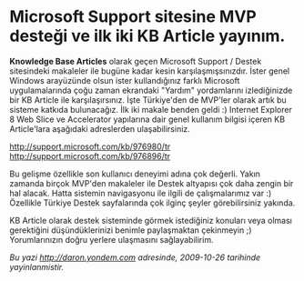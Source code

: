 # Microsoft Support sitesine MVP desteği ve ilk iki KB Article yayınım.
**Knowledge Base Articles** olarak geçen Microsoft Support / Destek
sitesindeki makaleler ile bugüne kadar kesin karşılaşmışsınızdır. İster
genel Windows arayüzünde olsun ister kullandığınız farklı Microsoft
uygulamalarında çoğu zaman ekrandaki "Yardım" yordamlarını izlediğinizde
bir KB Article ile karşılaşırsınız. İşte Türkiye'den de MVP'ler olarak
artık bu sisteme katkıda bulunacağız. İlk iki makale benden geldi :)
Internet Explorer 8 Web Slice ve Accelerator yapılarına dair genel
kullanım bilgisi içeren KB Article'lara aşağıdaki adreslerden
ulaşabilirsiniz.

<http://support.microsoft.com/kb/976980/tr>\
 <http://support.microsoft.com/kb/976896/tr>

Bu gelişme özellikle son kullanıcı deneyimi adına çok değerli. Yakın
zamanda birçok MVP'den makaleler ile Destek altyapısı çok daha zengin
bir hal alacak. Hatta sistemin navigasyonu ile ilgili de çalışmalarımız
var :) Özellikle Türkiye Destek sayfalarında çok ilginç şeyler
görebilirsiniz yakında.

KB Article olarak destek sisteminde görmek istediğiniz konuları veya
olması gerektiğini düşündüklerinizi benimle paylaşmaktan çekinmeyin ;)
Yorumlarınızın doğru yerlere ulaşmasını sağlayabilirim.



*Bu yazi http://daron.yondem.com adresinde, 2009-10-26 tarihinde yayinlanmistir.*
